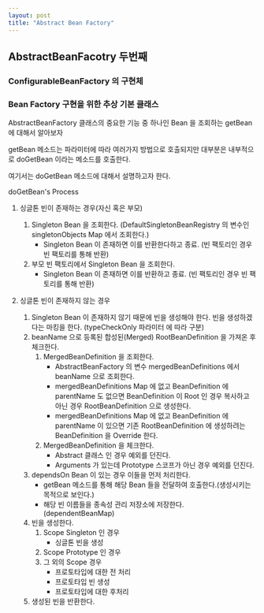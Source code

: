 ```yaml
---
layout: post
title: "Abstract Bean Factory"
---
```


## AbstractBeanFacotry 두번째

### ConfigurableBeanFactory 의 구현체
### Bean Factory 구현을 위한 추상 기본 클래스

AbstractBeanFactory 클래스의 중요한 기능 중 하나인 Bean 을 조회하는 getBean 에 대해서 알아보자

getBean 메소드는 파라미터에 따라 여러가지 방법으로 호출되지만 대부분은 내부적으로 doGetBean 이라는 메소드를 호출한다.

여기서는 doGetBean 메소드에 대해서 설명하고자 한다.

doGetBean's Process

1. 싱글톤 빈이 존재하는 경우(자신 혹은 부모)
    1. Singleton Bean 을 조회한다. (DefaultSingletonBeanRegistry 의 변수인 singletonObjects Map 에서 조회한다.)
        - Singleton Bean 이 존재하면 이를 반환한다하고 종료. (빈 팩토리인 경우 빈 팩토리를 통해 반환)
    2. 부모 빈 팩토리에서 Singleton Bean 을 조회한다.
        - Singleton Bean 이 존재하면 이를 반환하고 종료. (빈 팩토리인 경우 빈 팩토리를 통해 반환)

2. 싱글톤 빈이 존재하지 않는 경우    
    1. Singleton Bean 이 존재하지 않기 때문에 빈을 생성해야 한다. 빈을 생성하겠다는 마킹을 한다. (typeCheckOnly 파라미터 에 따라 구분)
    2. beanName 으로 등록된 합성된(Merged) RootBeanDefinition 을 가져온 후 체크한다.
        1. MergedBeanDefinition 을 조회한다.
            - AbstractBeanFactory 의 변수 mergedBeanDefinitions 에서 beanName 으로 조회한다.
            - mergedBeanDefinitions Map 에 없고 BeanDefinition 에 parentName 도 없으면 BeanDefinition 이 Root 인 경우 복사하고 아닌 경우 RootBeanDefinition 으로 생성한다.
            - mergedBeanDefinitions Map 에 없고 BeanDefinition 에 parentName 이 있으면 기존 RootBeanDefinition 에 생성하려는 BeanDefinition 을 Override 한다.
        2. MergedBeanDefinition 을 체크한다.
            - Abstract 클래스 인 경우 예외를 던진다.
            - Arguments 가 있는데 Prototype 스코프가 아닌 경우 예외를 던진다.
    3. dependsOn Bean 이 있는 경우 이들을 먼저 처리한다. 
        - getBean 메소드를 통해 해당 Bean 들을 전달하여 호출한다.(생성시키는 목적으로 보인다.)
        - 해당 빈 이름들을 종속성 관리 저장소에 저장한다. (dependentBeanMap)
    4. 빈을 생성한다.
        1. Scope Singleton 인 경우
            - 싱글톤 빈을 생성
        2. Scope Prototype 인 경우
        3. 그 외의 Scope 경우
            - 프로토타입에 대한 전 처리
            - 프로토타입 빈 생성
            - 프로토타입에 대한 후처리
    5. 생성된 빈을 반환한다.
    

